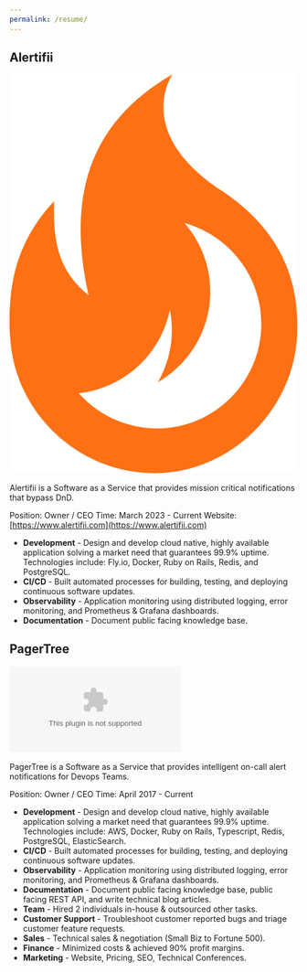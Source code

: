 ```yaml
---
permalink: /resume/
---
```


## Alertifii
![Alertfii Logo](/assets/img/alertifii-logo.png)

Alertifii is a Software as a Service that provides mission critical notifications that bypass DnD.

Position: Owner / CEO
Time: March 2023 - Current
Website: [https://www.alertifii.com](https://www.alertifii.com)

- **Development** - Design and develop cloud native, highly available application solving a market need that guarantees 99.9% uptime. Technologies include: Fly.io, Docker, Ruby on Rails, Redis, and PostgreSQL.
- **CI/CD** - Built automated processes for building, testing, and deploying continuous software updates.
- **Observability** - Application monitoring using distributed logging, error monitoring, and  Prometheus & Grafana dashboards.
- **Documentation** - Document public facing knowledge base.

## PagerTree

![PagerTree Logo](//logo.clearbit.com/pagertree.com)

PagerTree is a Software as a Service that provides intelligent on-call alert notifications for Devops Teams.

Position: Owner / CEO
Time: April 2017 - Current

- **Development** - Design and develop cloud native, highly available application solving a market need that guarantees 99.9% uptime. Technologies include: AWS, Docker, Ruby on Rails, Typescript,  Redis, PostgreSQL, ElasticSearch.
- **CI/CD** - Built automated processes for building, testing, and deploying continuous software updates.
- **Observability** - Application monitoring using distributed logging, error monitoring, and  Prometheus & Grafana dashboards.
- **Documentation** - Document public facing knowledge base, public facing REST API, and write technical blog articles.
- **Team** - Hired 2 individuals in-house & outsourced other tasks.
- **Customer Support** - Troubleshoot customer reported bugs and triage customer feature requests.
- **Sales** - Technical sales & negotiation (Small Biz to Fortune 500).
- **Finance** - Minimized costs & achieved 90% profit margins.
- **Marketing** - Website, Pricing, SEO, Technical Conferences.